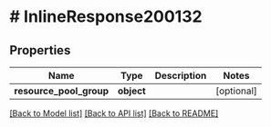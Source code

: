 # # InlineResponse200132

## Properties

Name | Type | Description | Notes
------------ | ------------- | ------------- | -------------
**resource_pool_group** | **object** |  | [optional]

[[Back to Model list]](../../README.md#models) [[Back to API list]](../../README.md#endpoints) [[Back to README]](../../README.md)
